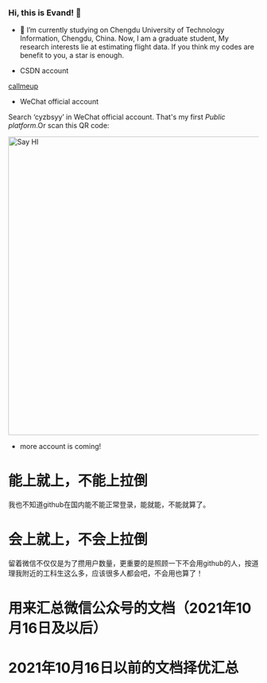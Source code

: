 ### Hi, this is Evand! 👋

- 🔭
I’m currently studying on Chengdu University of Technology Information, Chengdu, China.
Now, I am a graduate student, My research interests lie at estimating flight data. If you think my codes are benefit to you, a star is enough.

- CSDN account

<a href="https://blog.csdn.net/callmeup" target="_blank">callmeup</a> 

- WeChat official account

Search ‘cyzbsyy’ in WeChat official account. That's my first *Public platform*.Or scan this QR code:
  
  <img  src="https://github.com/evandworld/evandworld/blob/main/%E6%89%AB%E7%A0%81_%E6%90%9C%E7%B4%A2%E8%81%94%E5%90%88%E4%BC%A0%E6%92%AD%E6%A0%B7%E5%BC%8F-%E7%99%BD%E8%89%B2%E7%89%88.png" width="600" title="Say HI">

- more account is coming!

# 能上就上，不能上拉倒
我也不知道github在国内能不能正常登录，能就能，不能就算了。

# 会上就上，不会上拉倒
留着微信不仅仅是为了攒用户数量，更重要的是照顾一下不会用github的人，按道理我附近的工科生这么多，应该很多人都会吧，不会用也算了！

# 用来汇总微信公众号的文档（2021年10月16日及以后）




# 2021年10月16日以前的文档择优汇总




<!--
**evandworld/evandworld** is a ✨ _special_ ✨ repository because its `README.md` (this file) appears on your GitHub profile.

Here are some ideas to get you started:

- 🔭 I’m currently working on ...
- 🌱 I’m currently learning ...
- 👯 I’m looking to collaborate on ...
- 🤔 I’m looking for help with ...
- 💬 Ask me about ...
- 📫 How to reach me: ...
- 😄 Pronouns: ...
- ⚡ Fun fact: ...
-->
